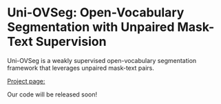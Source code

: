 # Uni-OVSeg: Open-Vocabulary Segmentation with Unpaired Mask-Text Supervision
Uni-OVSeg is a weakly supervised open-vocabulary segmentation framework that leverages unpaired mask-text pairs.

[Project page: ](https://derrickwang005.github.io/Uni-OVSeg.pytorch/)

Our code will be released soon!
